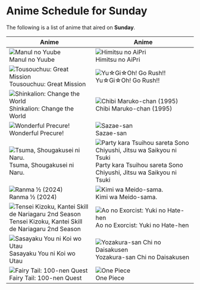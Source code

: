 # Anime Schedule for Sunday

The following is a list of anime that aired on **Sunday**.

| Anime | Anime |
|-------|-------|
| ![Manul no Yuube](https://cdn.myanimelist.net/images/anime/1980/96936.webp)<br>Manul no Yuube | ![Himitsu no AiPri](https://cdn.myanimelist.net/images/anime/1816/141521.webp)<br>Himitsu no AiPri |
| ![Tousouchuu: Great Mission](https://cdn.myanimelist.net/images/anime/1482/141904.webp)<br>Tousouchuu: Great Mission | ![Yu☆Gi☆Oh! Go Rush!!](https://cdn.myanimelist.net/images/anime/1690/140394.webp)<br>Yu☆Gi☆Oh! Go Rush!! |
| ![Shinkalion: Change the World](https://cdn.myanimelist.net/images/anime/1133/141311.webp)<br>Shinkalion: Change the World | ![Chibi Maruko-chan (1995)](https://cdn.myanimelist.net/images/anime/1108/100604.webp)<br>Chibi Maruko-chan (1995) |
| ![Wonderful Precure!](https://cdn.myanimelist.net/images/anime/1852/140786.webp)<br>Wonderful Precure! | ![Sazae-san](https://cdn.myanimelist.net/images/anime/1008/98996.webp)<br>Sazae-san |
| ![Tsuma, Shougakusei ni Naru.](https://cdn.myanimelist.net/images/anime/1752/145548.webp)<br>Tsuma, Shougakusei ni Naru. | ![Party kara Tsuihou sareta Sono Chiyushi, Jitsu wa Saikyou ni Tsuki](https://cdn.myanimelist.net/images/anime/1721/145335.webp)<br>Party kara Tsuihou sareta Sono Chiyushi, Jitsu wa Saikyou ni Tsuki |
| ![Ranma ½ (2024)](https://cdn.myanimelist.net/images/anime/1155/144299.webp)<br>Ranma ½ (2024) | ![Kimi wa Meido-sama.](https://cdn.myanimelist.net/images/anime/1909/144684.webp)<br>Kimi wa Meido-sama. |
| ![Tensei Kizoku, Kantei Skill de Nariagaru 2nd Season](https://cdn.myanimelist.net/images/anime/1280/143705.webp)<br>Tensei Kizoku, Kantei Skill de Nariagaru 2nd Season | ![Ao no Exorcist: Yuki no Hate-hen](https://cdn.myanimelist.net/images/anime/1617/144043.webp)<br>Ao no Exorcist: Yuki no Hate-hen |
| ![Sasayaku You ni Koi wo Utau](https://cdn.myanimelist.net/images/anime/1455/141858.webp)<br>Sasayaku You ni Koi wo Utau | ![Yozakura-san Chi no Daisakusen](https://cdn.myanimelist.net/images/anime/1674/143715.webp)<br>Yozakura-san Chi no Daisakusen |
| ![Fairy Tail: 100-nen Quest](https://cdn.myanimelist.net/images/anime/1087/144083.webp)<br>Fairy Tail: 100-nen Quest | ![One Piece](https://cdn.myanimelist.net/images/anime/1244/138851.webp)<br>One Piece |

